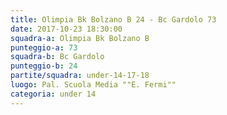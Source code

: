 ```yaml
---
title: Olimpia Bk Bolzano B 24 - Bc Gardolo 73
date: 2017-10-23 18:30:00
squadra-a: Olimpia Bk Bolzano B
punteggio-a: 73
squadra-b: Bc Gardolo
punteggio-b: 24
partite/squadra: under-14-17-18
luogo: Pal. Scuola Media ""E. Fermi""
categoria: under 14
---
```

